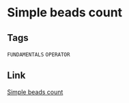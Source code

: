 # Simple beads count


## Tags

`FUNDAMENTALS` `OPERATOR`

## Link

[Simple beads count](https://www.codewars.com/kata/58712dfa5c538b6fc7000569)